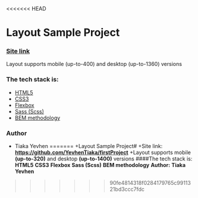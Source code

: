 <<<<<<< HEAD
# Layout Sample Project

### [Site link](https://github.com/YevhenTiaka/firstProject)

Layout supports mobile (up-to-400) and desktop (up-to-1360) versions

### The tech stack is:

- [HTML5](https://en.wikipedia.org/wiki/HTML5)
- [CSS3](https://en.wikipedia.org/wiki/Cascading_Style_Sheets)
- [Flexbox](https://en.wikipedia.org/wiki/CSS_Flexible_Box_Layout)
- [Sass (Scss)](https://sass-lang.com/)
- [BEM methodology](https://en.bem.info/methodology/)

### Author

- Tiaka Yevhen
=======
+Layout Sample Project#
+Site link: **https://github.com/YevhenTiaka/firstProject**
+Layout supports mobile **(up-to-320)** and desktop **(up-to-1400)** versions
####The tech stack is:
**HTML5**
**CSS3**
**Flexbox**
**Sass (Scss)**
**BEM methodology**
**Author:** **Tiaka Yevhen**
>>>>>>> 90fe4814318f0284179765c9911321bd3ccc7fdc
